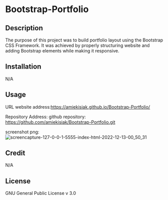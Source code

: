 # Bootstrap-Portfolio

## Description
The purpose of this project was to build portfolio layout using the Bootstrap CSS Framework. It was achieved by properly structuring website and adding Bootstrap elements while making it responsive.

## Installation
N/A

## Usage
URL website address:https://amiekisiak.github.io/Bootstrap-Portfolio/

Repository Address: github repository: https://github.com/amiekisiak/Bootstrap-Portfolio.git

screenshot png: ![screencapture-127-0-0-1-5555-index-html-2022-12-13-00_50_31](https://user-images.githubusercontent.com/117371691/207200795-8fe7208f-b88d-44b8-bf12-903eecb3a821.png)



## Credit
N/A

## License
GNU General Public License v 3.0
